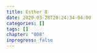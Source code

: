 ```yaml
---
title: Esther 8
date: 2020-03-28T20:24:34-04:00
categories: []
tags: []
chapter: "008"
inprogress: false
---
```


